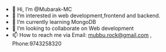 - 👋 Hi, I’m @Mubarak-MC
- 👀 I’m interested in web development,frontend and backend.
- 🌱 I’m currently learning MongoDB
- 💞️ I’m looking to collaborate on Web development
- 📫 How to reach me via Email: mubbu.rock@gmail.com , Phone:9743258320

<!---
Mubarak-MC/Mubarak-MC is a ✨ special ✨ repository because its `README.md` (this file) appears on your GitHub profile.
You can click the Preview link to take a look at your changes.
--->
